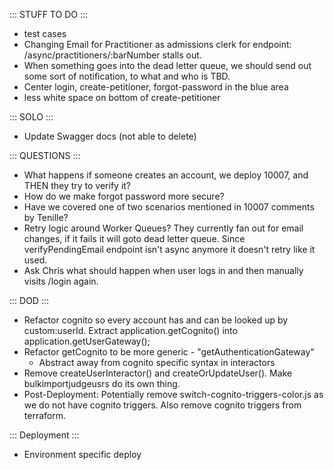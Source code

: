 ::: STUFF TO DO :::
- test cases
- Changing Email for Practitioner as admissions clerk for endpoint: /async/practitioners/:barNumber stalls out.
- When something goes into the dead letter queue, we should send out some sort of notification, to what and who is TBD. 
- Center login, create-petitioner, forgot-password in the blue area
- less white space on bottom of create-petitioner

::: SOLO :::
- Update Swagger docs (not able to delete)


::: QUESTIONS :::
- What happens if someone creates an account, we deploy 10007, and THEN they try to verify it?
- How do we make forgot password more secure? 
- Have we covered one of two scenarios mentioned in 10007 comments by Tenille?
- Retry logic around Worker Queues? They currently fan out for email changes, if it fails it will goto dead letter queue. Since verifyPendingEmail endpoint isn't async anymore it doesn't retry like it used. 
- Ask Chris what should happen when user logs in and then manually visits /login again.

::: DOD :::
- Refactor cognito so every account has and can be looked up by custom:userId. Extract application.getCognito() into application.getUserGateway();
- Refactor getCognito to be more generic - "getAuthenticationGateway"
  - Abstract away from cognito specific syntax in interactors
- Remove createUserInteractor() and createOrUpdateUser(). Make bulkimportjudgeusrs do its own thing.
- Post-Deployment: Potentially remove switch-cognito-triggers-color.js as we do not have cognito triggers. Also remove cognito triggers from terraform.


::: Deployment :::
- Environment specific deploy
